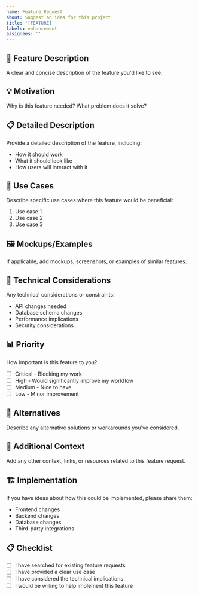 ```yaml
---
name: Feature Request
about: Suggest an idea for this project
title: '[FEATURE] '
labels: enhancement
assignees: ''
---
```


## 🚀 Feature Description
A clear and concise description of the feature you'd like to see.

## 💡 Motivation
Why is this feature needed? What problem does it solve?

## 📋 Detailed Description
Provide a detailed description of the feature, including:
- How it should work
- What it should look like
- How users will interact with it

## 🎯 Use Cases
Describe specific use cases where this feature would be beneficial:
1. Use case 1
2. Use case 2
3. Use case 3

## 🖼️ Mockups/Examples
If applicable, add mockups, screenshots, or examples of similar features.

## 🔧 Technical Considerations
Any technical considerations or constraints:
- API changes needed
- Database schema changes
- Performance implications
- Security considerations

## 📊 Priority
How important is this feature to you?
- [ ] Critical - Blocking my work
- [ ] High - Would significantly improve my workflow  
- [ ] Medium - Nice to have
- [ ] Low - Minor improvement

## 🔄 Alternatives
Describe any alternative solutions or workarounds you've considered.

## 📝 Additional Context
Add any other context, links, or resources related to this feature request.

## 🏗️ Implementation
If you have ideas about how this could be implemented, please share them:
- Frontend changes
- Backend changes
- Database changes
- Third-party integrations

## 📋 Checklist
- [ ] I have searched for existing feature requests
- [ ] I have provided a clear use case
- [ ] I have considered the technical implications
- [ ] I would be willing to help implement this feature
